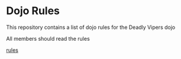 Dojo Rules
==========

This repository contains a list of dojo rules for the Deadly Vipers dojo

All members should read the rules

[rules](https://github.com/deadlyvipers)


